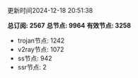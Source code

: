 更新时间2024-12-18 20:51:38

**总订阅: 2567**
**总节点: 9964**
**有效节点: 3258**
- trojan节点: 1242
- v2ray节点: 1072
- ss节点: 942
- ssr节点: 2
